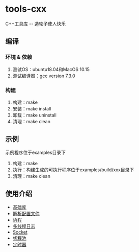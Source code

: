 # tools-cxx
C++工具库 -- 造轮子使人快乐

## 编译
### 环境 & 依赖  
1. 测试OS：ubuntu18.04和MacOS 10.15  
2. 测试编译器：gcc version 7.3.0

### 构建  
1. 构建：make  
2. 安装：make install   
3. 卸载：make uninstall  
4. 清理：make clean

## 示例  
示例程序位于examples目录下  
1. 构建：make  
2. 执行：构建生成的可执行程序位于examples/build/xxx目录下  
3. 清理：make clean

## 使用介绍
* [基础库](/tools/base/README.md)
* [解析配置文件](/tools/config/README.md)  
* [协程](/tools/coroutine/README.md)
* [多线程日志](/tools/log/README.md)
* [Socket](/tools/socket/README.md)
* [线程池](/tools/threadpool/README.md)
* [定时器](/tools/timer/README.md)
